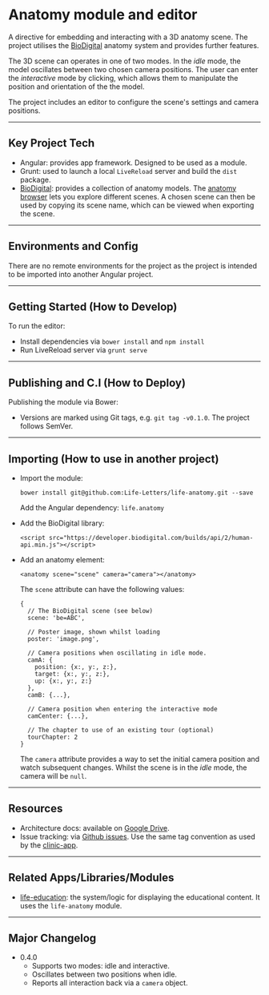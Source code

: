 # Anatomy module and editor

A directive for embedding and interacting with a 3D anatomy scene. The project utilises the [BioDigital](http://biodigital.com/) anatomy system and provides further features.

The 3D scene can operates in one of two modes. In the *idle* mode, the model oscillates between two chosen camera positions. The user can enter the *interactive* mode by clicking, which allows them to manipulate the position and orientation of the the model.

The project includes an editor to configure the scene's settings and camera positions.


-----

## Key Project Tech

- Angular: provides app framework. Designed to be used as a module.
- Grunt: used to launch a local `LiveReload` server and build the `dist` package.
- [BioDigital](http://biodigital.com/): provides a collection of anatomy models. The [anatomy browser](http://human.biodigital.com/) lets you explore different scenes. A chosen scene can then be used by copying its scene name, which can be viewed when exporting the scene.

-----

## Environments and Config

There are no remote environments for the project as the project is intended to be imported into another Angular project. 


-----

## Getting Started (How to Develop)

To run the editor:

- Install dependencies via `bower install` and `npm install`
- Run LiveReload server via `grunt serve`

-----

## Publishing and C.I (How to Deploy)

Publishing the module via Bower:

- Versions are marked using Git tags, e.g. `git tag -v0.1.0`. The project follows SemVer.

-----

## Importing (How to use in another project)


- Import the module:

  ```
  bower install git@github.com:Life-Letters/life-anatomy.git --save
  ```
  Add the Angular dependency: `life.anatomy`


- Add the BioDigital library:
  
  ```
  <script src="https://developer.biodigital.com/builds/api/2/human-api.min.js"></script>
  ```


- Add an anatomy element:

  ```
  <anatomy scene="scene" camera="camera"></anatomy>
  ```

  The `scene` attribute can have the following values:

  ```
  {
    // The BioDigital scene (see below)
    scene: 'be=ABC',

    // Poster image, shown whilst loading
    poster: 'image.png',

    // Camera positions when oscillating in idle mode.
    camA: {
      position: {x:, y:, z:}, 
      target: {x:, y:, z:},
      up: {x:, y:, z:}
    },
    camB: {...},

    // Camera position when entering the interactive mode
    camCenter: {...},

    // The chapter to use of an existing tour (optional)
    tourChapter: 2
  }

  ```

  The `camera` attribute provides a way to set the initial camera position and watch subsequent changes. Whilst the scene is in the *idle* mode, the camera will be `null`.

-----

## Resources 

- Architecture docs: available on [Google Drive](https://drive.google.com/open?id=0B7lD4DpFazFzU055YmNuS1FqYzg).
- Issue tracking: via [Github issues](https://github.com/Life-Letters/life-anatomy/issues). Use the same tag convention as used by the [clinic-app](https://github.com/Life-Letters/clinic-app).


-----

## Related Apps/Libraries/Modules

- [life-education](https://github.com/Life-Letters/life-education): the system/logic for displaying the educational content. It uses the `life-anatomy` module.

-----


## Major Changelog

- 0.4.0
  - Supports two modes: idle and interactive.
  - Oscillates between two positions when idle.
  - Reports all interaction back via a `camera` object.
